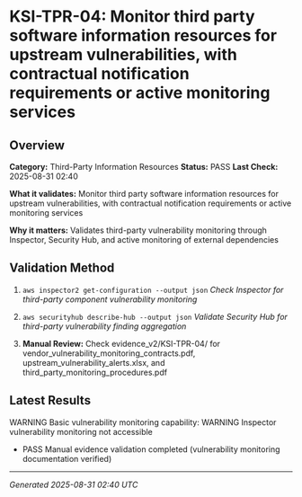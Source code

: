 # KSI-TPR-04: Monitor third party software information resources for upstream vulnerabilities, with contractual notification requirements or active monitoring services

## Overview

**Category:** Third-Party Information Resources
**Status:** PASS
**Last Check:** 2025-08-31 02:40

**What it validates:** Monitor third party software information resources for upstream vulnerabilities, with contractual notification requirements or active monitoring services

**Why it matters:** Validates third-party vulnerability monitoring through Inspector, Security Hub, and active monitoring of external dependencies

## Validation Method

1. `aws inspector2 get-configuration --output json`
   *Check Inspector for third-party component vulnerability monitoring*

2. `aws securityhub describe-hub --output json`
   *Validate Security Hub for third-party vulnerability finding aggregation*

3. **Manual Review:** Check evidence_v2/KSI-TPR-04/ for vendor_vulnerability_monitoring_contracts.pdf, upstream_vulnerability_alerts.xlsx, and third_party_monitoring_procedures.pdf

## Latest Results

WARNING Basic vulnerability monitoring capability: WARNING Inspector vulnerability monitoring not accessible
- PASS Manual evidence validation completed (vulnerability monitoring documentation verified)

---
*Generated 2025-08-31 02:40 UTC*